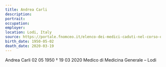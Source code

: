 ```yaml
---
title: Andrea Carli
description: 
portrait: 
occupation: 
employer: 
location: Lodi, Italy
source: https://portale.fnomceo.it/elenco-dei-medici-caduti-nel-corso-dellepidemia-di-covid-19/
birth_date: 1950-05-02
death_date: 2020-03-19
---
```


Andrea Carli 02 05 1950 † 19 03 2020
Medico di Medicina Generale  – Lodi